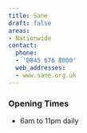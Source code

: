 ```yaml
---
title: Sane
draft: false
areas:
- Nationwide
contact:
  phone:
  - '0845 676 8000'
  web_addresses:
  - www.sane.org.uk
---
```


### Opening Times
* 6am to 11pm daily